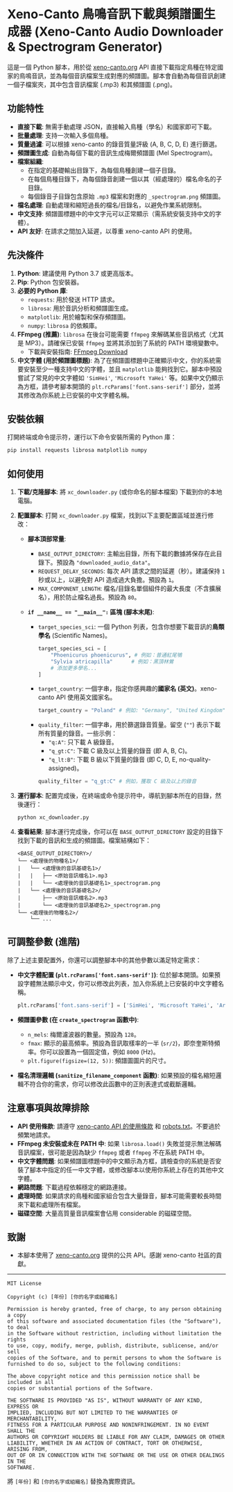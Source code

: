# Xeno-Canto 鳥鳴音訊下載與頻譜圖生成器 (Xeno-Canto Audio Downloader & Spectrogram Generator)

這是一個 Python 腳本，用於從 [xeno-canto.org](https://xeno-canto.org) API 直接下載指定鳥種在特定國家的鳥鳴音訊，並為每個音訊檔案生成對應的頻譜圖。腳本會自動為每個音訊創建一個子檔案夾，其中包含音訊檔案 (.mp3) 和其頻譜圖 (.png)。

## 功能特性

*   **直接下載**: 無需手動處理 JSON，直接輸入鳥種（學名）和國家即可下載。
*   **批量處理**: 支持一次輸入多個鳥種。
*   **質量過濾**: 可以根據 xeno-canto 的錄音質量評級 (A, B, C, D, E) 進行篩選。
*   **頻譜圖生成**: 自動為每個下載的音訊生成梅爾頻譜圖 (Mel Spectrogram)。
*   **檔案組織**:
    *   在指定的基礎輸出目錄下，為每個鳥種創建一個子目錄。
    *   在每個鳥種目錄下，為每個錄音創建一個以其（經處理的）檔名命名的子目錄。
    *   每個錄音子目錄包含原始 `.mp3` 檔案和對應的 `_spectrogram.png` 頻譜圖。
*   **檔名處理**: 自動處理和縮短過長的檔名/目錄名，以避免作業系統限制。
*   **中文支持**: 頻譜圖標題中的中文字元可以正常顯示（需系統安裝支持中文的字體）。
*   **API 友好**: 在請求之間加入延遲，以尊重 xeno-canto API 的使用。

## 先決條件

1.  **Python**: 建議使用 Python 3.7 或更高版本。
2.  **Pip**: Python 包安裝器。
3.  **必要的 Python 庫**:
    *   `requests`: 用於發送 HTTP 請求。
    *   `librosa`: 用於音訊分析和頻譜圖生成。
    *   `matplotlib`: 用於繪製和保存頻譜圖。
    *   `numpy`: `librosa` 的依賴庫。
4.  **FFmpeg (推薦)**: `librosa` 在後台可能需要 `ffmpeg` 來解碼某些音訊格式（尤其是 MP3）。請確保已安裝 `ffmpeg` 並將其添加到了系統的 PATH 環境變數中。
    *   下載與安裝指南: [FFmpeg Download](https://ffmpeg.org/download.html)
5.  **中文字體 (用於頻譜圖標題)**: 為了在頻譜圖標題中正確顯示中文，你的系統需要安裝至少一種支持中文的字體，並且 `matplotlib` 能夠找到它。腳本中預設嘗試了常見的中文字體如 `'SimHei'`, `'Microsoft YaHei'` 等。如果中文仍顯示為方框，請參考腳本開頭的 `plt.rcParams['font.sans-serif']` 部分，並將其修改為你系統上已安裝的中文字體名稱。

## 安裝依賴

打開終端或命令提示符，運行以下命令安裝所需的 Python 庫：

```bash
pip install requests librosa matplotlib numpy
```

## 如何使用

1.  **下載/克隆腳本**:
    將 `xc_downloader.py` (或你命名的腳本檔案) 下載到你的本地電腦。

2.  **配置腳本**:
    打開 `xc_downloader.py` 檔案，找到以下主要配置區域並進行修改：

    *   **腳本頂部常量**:
        *   `BASE_OUTPUT_DIRECTORY`: 主輸出目錄，所有下載的數據將保存在此目錄下。預設為 `"downloaded_audio_data"`。
        *   `REQUEST_DELAY_SECONDS`: 每次 API 請求之間的延遲（秒）。建議保持 `1` 秒或以上，以避免對 API 造成過大負擔。預設為 `1`。
        *   `MAX_COMPONENT_LENGTH`: 檔名/目錄名單個組件的最大長度（不含擴展名），用於防止檔名過長。預設為 `80`。

    *   **`if __name__ == "__main__":` 區塊 (腳本末尾)**:
        *   `target_species_sci`: 一個 Python 列表，包含你想要下載音訊的**鳥類學名** (Scientific Names)。
            ```python
            target_species_sci = [
                "Phoenicurus phoenicurus", # 例如：普通紅尾鴝
                "Sylvia atricapilla"      # 例如：黑頂林鶯
                # 添加更多學名...
            ]
            ```
        *   `target_country`: 一個字串，指定你感興趣的**國家名 (英文)**。xeno-canto API 使用英文國家名。
            ```python
            target_country = "Poland" # 例如: "Germany", "United Kingdom", "China"
            ```
        *   `quality_filter`: 一個字串，用於篩選錄音質量。留空 (`""`) 表示下載所有質量的錄音。一些示例：
            *   `"q:A"`: 只下載 A 級錄音。
            *   `"q_gt:C"`: 下載 C 級及以上質量的錄音 (即 A, B, C)。
            *   `"q_lt:B"`: 下載 B 級以下質量的錄音 (即 C, D, E, no-quality-assigned)。
            ```python
            quality_filter = "q_gt:C" # 例如，獲取 C 級及以上的錄音
            ```

3.  **運行腳本**:
    配置完成後，在終端或命令提示符中，導航到腳本所在的目錄，然後運行：
    ```bash
    python xc_downloader.py
    ```

4.  **查看結果**:
    腳本運行完成後，你可以在 `BASE_OUTPUT_DIRECTORY` 設定的目錄下找到下載的音訊和生成的頻譜圖。檔案結構如下：

    ```
    <BASE_OUTPUT_DIRECTORY>/
    └── <處理後的物種名1>/
    |   └── <處理後的音訊基礎名1>/
    |   |   ├── <原始音訊檔名1>.mp3
    |   |   └── <處理後的音訊基礎名1>_spectrogram.png
    |   └── <處理後的音訊基礎名2>/
    |       ├── <原始音訊檔名2>.mp3
    |       └── <處理後的音訊基礎名2>_spectrogram.png
    └── <處理後的物種名2>/
        └── ...
    ```

## 可調整參數 (進階)

除了上述主要配置外，你還可以調整腳本中的其他參數以滿足特定需求：

*   **中文字體配置 (`plt.rcParams['font.sans-serif']`)**:
    位於腳本開頭。如果預設字體無法顯示中文，你可以修改此列表，加入你系統上已安裝的中文字體名稱。
    ```python
    plt.rcParams['font.sans-serif'] = ['SimHei', 'Microsoft YaHei', 'Arial Unicode MS', 'WenQuanYi Micro Hei', 'Noto Sans CJK SC']
    ```

*   **頻譜圖參數 (在 `create_spectrogram` 函數中)**:
    *   `n_mels`: 梅爾濾波器的數量。預設為 `128`。
    *   `fmax`: 顯示的最高頻率。預設為音訊取樣率的一半 (`sr/2`)，即奈奎斯特頻率。你可以設置為一個固定值，例如 `8000` (Hz)。
    *   `plt.figure(figsize=(12, 5))`: 頻譜圖圖片的尺寸。

*   **檔名清理邏輯 (`sanitize_filename_component` 函數)**:
    如果預設的檔名縮短邏輯不符合你的需求，你可以修改此函數中的正則表達式或截斷邏輯。

## 注意事項與故障排除

*   **API 使用條款**: 請遵守 [xeno-canto API 的使用條款](https://xeno-canto.org/article/153) 和 [robots.txt](https://xeno-canto.org/robots.txt)。不要過於頻繁地請求。
*   **FFmpeg 未安裝或未在 PATH 中**: 如果 `librosa.load()` 失敗並提示無法解碼音訊檔案，很可能是因為缺少 `ffmpeg` 或者 `ffmpeg` 不在系統 PATH 中。
*   **中文字體問題**: 如果頻譜圖標題中的中文顯示為方框，請檢查你的系統是否安裝了腳本中指定的任一中文字體，或修改腳本以使用你系統上存在的其他中文字體。
*   **網路問題**: 下載過程依賴穩定的網路連接。
*   **處理時間**: 如果請求的鳥種和國家組合包含大量錄音，腳本可能需要較長時間來下載和處理所有檔案。
*   **磁碟空間**: 大量高質量音訊檔案會佔用 considerable 的磁碟空間。


## 致謝

*   本腳本使用了 [xeno-canto.org](https://xeno-canto.org) 提供的公共 API。感謝 xeno-canto 社區的貢獻。

---
```
MIT License

Copyright (c) [年份] [你的名字或組織名]

Permission is hereby granted, free of charge, to any person obtaining a copy
of this software and associated documentation files (the "Software"), to deal
in the Software without restriction, including without limitation the rights
to use, copy, modify, merge, publish, distribute, sublicense, and/or sell
copies of the Software, and to permit persons to whom the Software is
furnished to do so, subject to the following conditions:

The above copyright notice and this permission notice shall be included in all
copies or substantial portions of the Software.

THE SOFTWARE IS PROVIDED "AS IS", WITHOUT WARRANTY OF ANY KIND, EXPRESS OR
IMPLIED, INCLUDING BUT NOT LIMITED TO THE WARRANTIES OF MERCHANTABILITY,
FITNESS FOR A PARTICULAR PURPOSE AND NONINFRINGEMENT. IN NO EVENT SHALL THE
AUTHORS OR COPYRIGHT HOLDERS BE LIABLE FOR ANY CLAIM, DAMAGES OR OTHER
LIABILITY, WHETHER IN AN ACTION OF CONTRACT, TORT OR OTHERWISE, ARISING FROM,
OUT OF OR IN CONNECTION WITH THE SOFTWARE OR THE USE OR OTHER DEALINGS IN THE
SOFTWARE.
```
將 `[年份]` 和 `[你的名字或組織名]` 替換為實際資訊。
